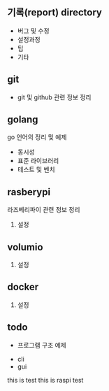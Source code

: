## 기록(report) directory
- 버그 및 수정
- 설정과정
- 팁
- 기타

## git
- git 및 github 관련 정보 정리

## golang 
go 언어의 정리 및 예제
- 동시성
- 표준 라이브러리
- 테스트 및 벤치

## rasberypi
라즈베리파이 관련 정보 정리
1. 설정

## volumio
1. 설정

## docker
1. 설정

## todo
- 프로그램 구조 예제
* cli
* gui

this is test
this is raspi test

